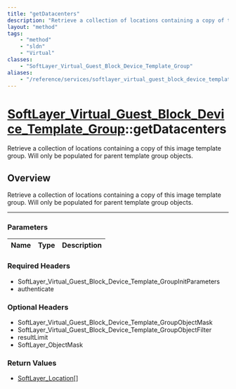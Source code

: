 ```yaml
---
title: "getDatacenters"
description: "Retrieve a collection of locations containing a copy of this image template group. Will only be populated for parent tem... "
layout: "method"
tags:
    - "method"
    - "sldn"
    - "Virtual"
classes:
    - "SoftLayer_Virtual_Guest_Block_Device_Template_Group"
aliases:
    - "/reference/services/softlayer_virtual_guest_block_device_template_group/getDatacenters"
---
```

# [SoftLayer_Virtual_Guest_Block_Device_Template_Group](/reference/services/SoftLayer_Virtual_Guest_Block_Device_Template_Group)::getDatacenters


Retrieve a collection of locations containing a copy of this image template group. Will only be populated for parent template group objects.


## Overview 
Retrieve a collection of locations containing a copy of this image template group. Will only be populated for parent template group objects.

-----

### Parameters 
|Name | Type | Description |
| --- | --- | --- |


### Required Headers
* SoftLayer_Virtual_Guest_Block_Device_Template_GroupInitParameters
* authenticate


### Optional Headers
* SoftLayer_Virtual_Guest_Block_Device_Template_GroupObjectMask
* SoftLayer_Virtual_Guest_Block_Device_Template_GroupObjectFilter
* resultLimit
* SoftLayer_ObjectMask

### Return Values
* <a href='/reference/datatypes/SoftLayer_Location'>SoftLayer_Location[] </a>




